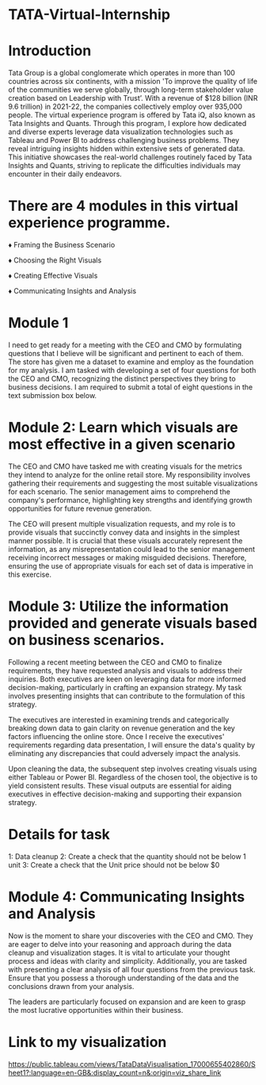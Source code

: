 # TATA-Virtual-Internship

# Introduction
Tata Group is a global conglomerate which operates in more than 100 countries across six continents, with a mission 'To improve the quality of life of the communities we serve
globally, through long-term stakeholder value creation based on Leadership with Trust’. With a revenue of $128 billion (INR 9.6 trillion) in 2021-22, the companies collectively
employ over 935,000 people.
The virtual experience program is offered by Tata iQ, also known as Tata Insights and Quants. Through this program, I explore how dedicated and diverse experts leverage data 
visualization technologies such as Tableau and Power BI to address challenging business problems. They reveal intriguing insights hidden within extensive sets of generated data.
This initiative showcases the real-world challenges routinely faced by Tata Insights and Quants, striving to replicate the difficulties individuals may encounter in their daily 
endeavors.

# There are 4 modules in this virtual experience programme.
♦ Framing the Business Scenario

♦ Choosing the Right Visuals

♦ Creating Effective Visuals

♦ Communicating Insights and Analysis

# Module 1
I need to get ready for a meeting with the CEO and CMO by formulating questions that I believe will be significant and pertinent to each of them. The store has given me a dataset 
to examine and employ as the foundation for my analysis. I am tasked with developing a set of four questions for both the CEO and CMO, recognizing the distinct perspectives they 
bring to business decisions. I am required to submit a total of eight questions in the text submission box below.

# Module 2: Learn which visuals are most effective in a given scenario
The CEO and CMO have tasked me with creating visuals for the metrics they intend to analyze for the online retail store. My responsibility involves gathering their requirements 
and suggesting the most suitable visualizations for each scenario. The senior management aims to comprehend the company's performance, highlighting key strengths and identifying
growth opportunities for future revenue generation.

The CEO will present multiple visualization requests, and my role is to provide visuals that succinctly convey data and insights in the simplest manner possible. It is crucial
that these visuals accurately represent the information, as any misrepresentation could lead to the senior management receiving incorrect messages or making misguided decisions. 
Therefore, ensuring the use of appropriate visuals for each set of data is imperative in this exercise.

# Module 3: Utilize the information provided and generate visuals based on business scenarios. 
Following a recent meeting between the CEO and CMO to finalize requirements, they have requested analysis and visuals to address their inquiries. Both executives are keen on
leveraging data for more informed decision-making, particularly in crafting an expansion strategy. My task involves presenting insights that can contribute to the formulation of 
this strategy.

The executives are interested in examining trends and categorically breaking down data to gain clarity on revenue generation and the key factors influencing the online store. 
Once I receive the executives' requirements regarding data presentation, I will ensure the data's quality by eliminating any discrepancies that could adversely impact the analysis.

Upon cleaning the data, the subsequent step involves creating visuals using either Tableau or Power BI. Regardless of the chosen tool, the objective is to yield consistent results.
These visual outputs are essential for aiding executives in effective decision-making and supporting their expansion strategy.

# Details for task
1: Data cleanup
2: Create a check that the quantity should not be below 1 unit
3: Create a check that the Unit price should not be below $0

# Module 4: Communicating Insights and Analysis
Now is the moment to share your discoveries with the CEO and CMO. They are eager to delve into your reasoning and approach during the data cleanup and visualization stages. 
It is vital to articulate your thought process and ideas with clarity and simplicity. Additionally, you are tasked with presenting a clear analysis of all four questions from the 
previous task. Ensure that you possess a thorough understanding of the data and the conclusions drawn from your analysis.

The leaders are particularly focused on expansion and are keen to grasp the most lucrative opportunities within their business.


# Link to my visualization
 https://public.tableau.com/views/TataDataVisualisation_17000655402860/Sheet1?:language=en-GB&:display_count=n&:origin=viz_share_link



